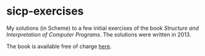 # sicp-exercises

My solutions (in Scheme) to a few initial exercises of the book _Structure and Interpretation of Computer Programs_. The solutions were written in 2013.

The book is available free of charge [here](http://mitpress.mit.edu/sicp/full-text/book/book.html).
